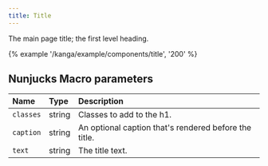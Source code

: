 ```yaml
---
title: Title
---
```

The main page title; the first level heading.

{% example '/kanga/example/components/title', '200' %}

## Nunjucks Macro parameters

| Name | Type | Description |
| :-- | :-- | :-- |
| `classes` | string | Classes to add to the h1. |
| `caption` | string | An optional caption that's rendered before the title. |
| `text` | string | The title text. |